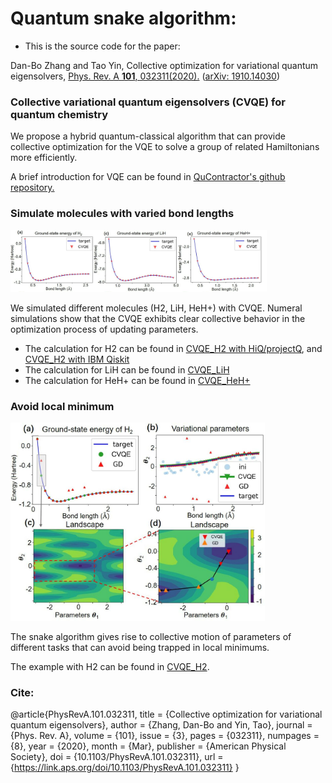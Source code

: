 # Quantum snake algorithm: 
* This is the source code for the paper: 

Dan-Bo Zhang and Tao Yin, Collective optimization for variational quantum eigensolvers, [Phys. Rev. A **101**, 032311(2020).](https://link.aps.org/doi/10.1103/PhysRevA.101.032311) ([arXiv: 1910.14030](https://arxiv.org/abs/1910.14030))

### Collective variational quantum eigensolvers (CVQE) for quantum chemistry

We propose a hybrid quantum-classical algorithm that can provide collective optimization for the VQE
to solve a group of related Hamiltonians more efficiently.

A brief introduction for VQE can be found in [QuContractor's github repository.](https://github.com/QuContractor/VQE_tutorial/)

### Simulate molecules with varied bond lengths



<img src="figs/fig1_1.jpg" alt="energies" style="zoom: 40%;" />

We simulated different molecules (H2, LiH, HeH+) with CVQE. Numeral simulations show that the CVQE exhibits clear collective behavior in the optimization process of updating parameters. 



* The calculation for H2 can be found in [CVQE_H2 with HiQ/projectQ](https://github.com/QuContractor/CVQE/blob/master/H2/snake_VQE_H2_pjq.ipynb), and [CVQE_H2 with IBM Qiskit](https://github.com/QuContractor/CVQE/blob/master/H2/snake_VQE_H2_IBM.ipynb)
* The calculation for LiH can be found in [CVQE_LiH](https://github.com/QuContractor/CVQE/blob/master/LiH/snake_VQE_LiH.ipynb)
* The calculation for HeH+ can be found in [CVQE_HeH+](https://github.com/QuContractor/CVQE/blob/master/HeH%2B/snake_VQE_HeH.ipynb)

### Avoid local minimum



<img src="figs/fig5.jpg" alt="energies" style="zoom: 40%;" />

The snake algorithm gives rise to collective motion of parameters of different tasks
that can avoid being trapped in local minimums. 

The example with H2 can be found in [CVQE_H2](https://github.com/QuContractor/CVQE/blob/master/H2/snake_VQE_H2_2theta.ipynb).



### Cite:

@article{PhysRevA.101.032311,
  title = {Collective optimization for variational quantum eigensolvers},
  author = {Zhang, Dan-Bo and Yin, Tao},
  journal = {Phys. Rev. A},
  volume = {101},
  issue = {3},
  pages = {032311},
  numpages = {8},
  year = {2020},
  month = {Mar},
  publisher = {American Physical Society},
  doi = {10.1103/PhysRevA.101.032311},
  url = {https://link.aps.org/doi/10.1103/PhysRevA.101.032311}
}



